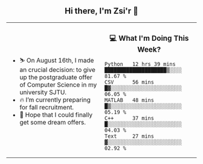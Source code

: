 <h2 align="center"> Hi there, I'm Zsi'r 👋 </h2>

<table>
    <tr>
        <td valign="center" width="50%">
            <ul>
                <li> ⛷️ On August 16th, I made an crucial decision: to give up the postgraduate offer of Computer Science in my university SJTU.</li>
                <li> 🔥 I’m currently preparing for fall recruitment.</li>
                <li> 🙏 Hope that I could finally get some dream offers.</li>
            </ul>
        </td>
       <td valign="top" width="50%">

<h3 align="center"> 💻 What I'm Doing This Week? </h3>

<!--START_SECTION:waka-->
```text
Python   12 hrs 39 mins  ████████████████████▒░░░░   81.67 % 
CSV      56 mins         █▓░░░░░░░░░░░░░░░░░░░░░░░   06.05 % 
MATLAB   48 mins         █▒░░░░░░░░░░░░░░░░░░░░░░░   05.19 % 
C++      37 mins         █░░░░░░░░░░░░░░░░░░░░░░░░   04.03 % 
Text     27 mins         ▓░░░░░░░░░░░░░░░░░░░░░░░░   02.92 % 
```
<!--END_SECTION:waka-->
</td></tr>
</table>
